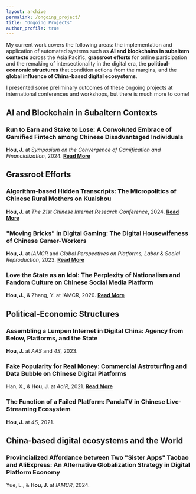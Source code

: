 ```yaml
---
layout: archive
permalink: /ongoing_project/
title: "Ongoing Projects"
author_profile: true
---
```


My current work covers the following areas: the implementation and application of automated systems such as **AI and blockchains in subaltern contexts** across the Asia Pacific, **grassroot efforts** for online participation and the remaking of intersectionality in the digital era, the **political-economic structures** that condition actions from the margins, and the **global influence of China-based digital ecosystems**.

I presented some preliminary outcomes of these ongoing projects at international conferences and workshops, but there is much more to come!

## AI and Blockchain in Subaltern Contexts

### Run to Earn and Stake to Lose: A Convoluted Embrace of Gamified Fintech among Chinese Disadvantaged Individuals

**Hou, J.** at *Symposium on the Convergence of Gamification and Financialization*, 2024. [**Read More**](https://marjz.net/blog/symposium)

## Grassroot Efforts

### Algorithm-based Hidden Transcripts: The Micropolitics of Chinese Rural Mothers on Kuaishou

**Hou, J.** at *The 21st Chinese Internet Research Conference*, 2024. [**Read More**](https://www.admscentre.org.au/circ-2024-program/)

### "Moving Bricks" in Digital Gaming: The Digital Housewifeness of Chinese Gamer-Workers

**Hou, J.** at *IAMCR* and *Global Perspectives on Platforms, Labor & Social Reproduction*, 2023. [**Read More**](../assets/gamer_simplified.pdf)

### Love the State as an Idol: The Perplexity of Nationalism and Fandom Culture on Chinese Social Media Platform

**Hou, J.**, & Zhang, Y. at IAMCR, 2020. [**Read More**](https://tampere2020.iamcr.org/iamcr.org/node/13249.html) 

## Political-Economic Structures

### Assembling a Lumpen Internet in Digital China: Agency from Below, Platforms, and the State

**Hou, J.** at *AAS* and *4S*, 2023. 

### Fake Popularity for Real Money: Commercial Astroturfing and Data Bubble on Chinese Digital Platforms

Han, X., & **Hou, J.** at *AoIR*, 2021. [**Read More**](https://spir.aoir.org/ojs/index.php/spir/article/view/12179)

### The Function of a Failed Platform: PandaTV in Chinese Live-Streaming Ecosystem

**Hou, J.** at *4S*, 2021. 

## China-based digital ecosystems and the World

### Provincialized Affordance between Two "Sister Apps" Taobao and AliExpress: An Alternative Globalization Strategy in Digital Platform Economy

Yue, L., & **Hou, J.** at *IAMCR*, 2024.
